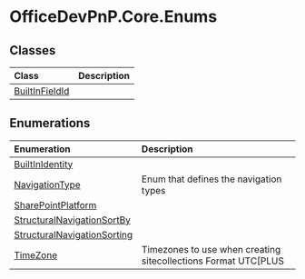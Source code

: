 # OfficeDevPnP.Core.Enums

## Classes
|**Class**|**Description**|
|:-----|:-----|
|[BuiltInFieldId](OfficeDevPnP.Core.Enums.BuiltInFieldId.md)||
## Enumerations
|**Enumeration**|**Description**|
|:-----|:-----|
|[BuiltInIdentity](OfficeDevPnP.Core.Enums.BuiltInIdentity.md)||
|[NavigationType](OfficeDevPnP.Core.Enums.NavigationType.md)|Enum that defines the navigation types|
|[SharePointPlatform](OfficeDevPnP.Core.Enums.SharePointPlatform.md)||
|[StructuralNavigationSortBy](OfficeDevPnP.Core.Enums.StructuralNavigationSortBy.md)||
|[StructuralNavigationSorting](OfficeDevPnP.Core.Enums.StructuralNavigationSorting.md)||
|[TimeZone](OfficeDevPnP.Core.Enums.TimeZone.md)|Timezones to use when creating sitecollections Format UTC[PLUS|MINUS][HH:MM]_[DESCRIPTION]|
